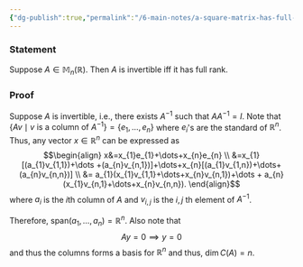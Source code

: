 ```yaml
---
{"dg-publish":true,"permalink":"/6-main-notes/a-square-matrix-has-full-rank-iff-it-is-invertible/","tags":["linear_algebra","info"]}
---
```


### Statement

Suppose $A \in \mathbb{M}_{n}(\mathbb{R})$. Then $A$ is invertible iff it has full rank.

### Proof

Suppose $A$ is invertible, i.e., there exists $A^{-1}$ such that $AA^{-1}=I$. Note that $\{ Av \mid v \text{ is a column of }A^{-1} \}=\{ e_{1},\dots,e_{n} \}$ where $e_{i}$'s are the standard of $\mathbb{R}^n$. Thus, any vector $x \in \mathbb{R}^n$ can be expressed as
$$\begin{align}
x&=x_{1}e_{1}+\dots+x_{n}e_{n} \\
&=x_{1}[(a_{1}v_{1,1})+\dots +(a_{n}v_{n,1})]+\dots+x_{n}[(a_{1}v_{1,n})+\dots+(a_{n}v_{n,n})] \\
&= a_{1}(x_{1}v_{1,1}+\dots+x_{n}v_{n,1})+\dots + a_{n}(x_{1}v_{n,1}+\dots+x_{n}v_{n,n}).
\end{align}$$
where $a_{i}$ is the $i$th column of $A$ and $v_{i,j}$ is the $i,j$ th element of $A^{-1}$. 

Therefore, $\text{span}(a_{1},\dots,a_{n})=\mathbb{R}^n$. Also note that
$$Ay=0 \implies y =0$$
and thus the columns forms a basis for $\mathbb{R}^n$ and thus, $\dim C(A)=n$.